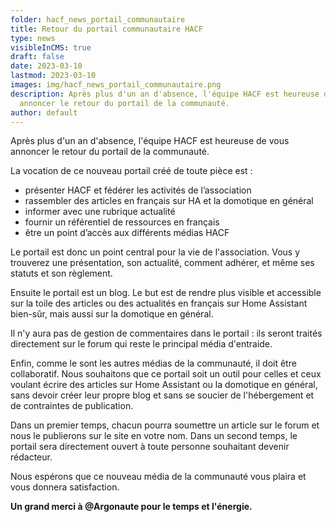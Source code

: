 ```yaml
---
folder: hacf_news_portail_communautaire
title: Retour du portail communautaire HACF
type: news
visibleInCMS: true
draft: false
date: 2023-03-10
lastmod: 2023-03-10
images: img/hacf_news_portail_communautaire.png
description: Après plus d'un an d'absence, l'équipe HACF est heureuse de vous
  annoncer le retour du portail de la communauté.
author: default
---
```

Après plus d'un an d'absence, l'équipe HACF est heureuse de vous annoncer le retour du portail de la communauté.

La vocation de ce nouveau portail créé de toute pièce est :

* présenter HACF et fédérer les activités de l’association
* rassembler des articles en français sur HA et la domotique en général 
* informer avec une rubrique actualité 
* fournir un référentiel de ressources en français 
* être un point d’accès aux différents médias HACF

Le portail est donc un point central pour la vie de l'association. Vous y trouverez une présentation, son actualité, comment adhérer, et même ses statuts et son règlement.

Ensuite le portail est un blog. Le but est de rendre plus visible et accessible sur la toile des articles ou des actualités en français sur Home Assistant bien-sûr, mais aussi sur la domotique en général.

Il n'y aura pas de gestion de commentaires dans le portail : ils seront traités directement sur le forum qui reste le principal média d'entraide. 

Enfin, comme le sont les autres médias de la communauté, il doit être collaboratif.
Nous souhaitons que ce portail soit un outil pour celles et ceux voulant écrire des articles sur Home Assistant ou la domotique en général, sans devoir créer leur propre blog et sans se soucier de l'hébergement et de contraintes de publication.

Dans un premier temps, chacun pourra soumettre un article sur le forum et nous le publierons sur le site en votre nom.
Dans un second temps, le portail sera directement ouvert à toute personne souhaitant devenir rédacteur.

Nous espérons que ce nouveau média de la communauté vous plaira et vous donnera satisfaction.



**U﻿n grand merci à @Argonaute pour le temps et l'énergie.**